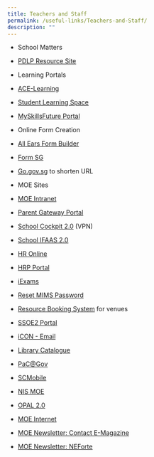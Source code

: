 ```yaml
---
title: Teachers and Staff
permalink: /useful-links/Teachers-and-Staff/
description: ""
---
```

*   School Matters

*   [PDLP Resource Site](https://sites.google.com/moe.edu.sg/chijsjcpdlp/home)

*   Learning Portals

*   [ACE-Learning](https://www.ace-learning.com/)
*   [Student Learning Space](https://vle.learning.moe.edu.sg/login)
*   [MySkillsFuture Portal](https://www.myskillsfuture.gov.sg/content/student/en/secondary.html)

*   Online Form Creation

*   [All Ears Form Builder](https://forms.moe.edu.sg/)
*   [Form SG](https://form.gov.sg/#!/)
*   [Go.gov.sg](https://go.gov.sg/#/) to shorten URL

*   MOE Sites

*   [MOE Intranet](https://intranet.moe.gov.sg/Pages/Home.aspx)
*   [Parent Gateway Portal](https://pg.moe.edu.sg/)
*   [School Cockpit 2.0](http://schoolcockpit.moe.gov.sg/) (VPN)
*   [School IFAAS 2.0](https://ifaas2-idm.moe.gov.sg/)
*   [HR Online](http://intranet.moe.gov.sg/hronline/Pages/Home.aspx)
*   [HRP Portal](https://www.hrp.gov.sg/hrp/#/)
*   [iExams](https://iexams.seab.gov.sg/login)
*   [Reset MIMS Password](https://idp.mims.moe.gov.sg/nidp/app/login)
*   [Resource Booking System](https://rbs.avero-tech.com/) for venues
*   [SSOE2 Portal](https://ssoe2.moe.edu.sg/)
*   [iCON - Email](http://workspace.google.com/dashboard)[](https://chijstjosephsconvent.moe.edu.sg/)
*   [Library Catalogue](http://chijstjosephsconvent.spydus.com.sg/)
*   [PaC@Gov](https://pacgov.agd.gov.sg/ipac/portal/jsp/login/index1.jsp)
*   [SCMobile](https://scmobile.moe.edu.sg/login)
*   [NIS MOE](https://nsg.moe.edu.sg/nis/#!/login)
*   [OPAL 2.0](https://www.opal2.moe.edu.sg/app/learner)
*   [MOE Internet](http://intranet.moe.gov.sg/)
*   [MOE Newsletter: Contact E-Magazine](https://www.moe.gov.sg/teachers-digest/archive)
*   [MOE Newsletter: NEForte](https://issuu.com/neforte/docs)
